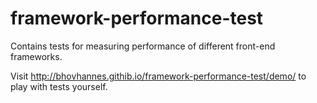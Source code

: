 # framework-performance-test
Contains tests for measuring performance of different front-end frameworks.

Visit http://bhovhannes.githib.io/framework-performance-test/demo/ to play with tests yourself.
